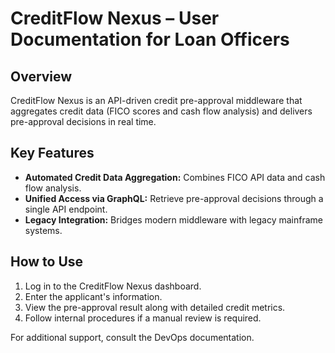 # CreditFlow Nexus – User Documentation for Loan Officers

## Overview
CreditFlow Nexus is an API-driven credit pre-approval middleware that aggregates credit data (FICO scores and cash flow analysis) and delivers pre-approval decisions in real time.

## Key Features
- **Automated Credit Data Aggregation:** Combines FICO API data and cash flow analysis.
- **Unified Access via GraphQL:** Retrieve pre-approval decisions through a single API endpoint.
- **Legacy Integration:** Bridges modern middleware with legacy mainframe systems.

## How to Use
1. Log in to the CreditFlow Nexus dashboard.
2. Enter the applicant's information.
3. View the pre-approval result along with detailed credit metrics.
4. Follow internal procedures if a manual review is required.

For additional support, consult the DevOps documentation.
